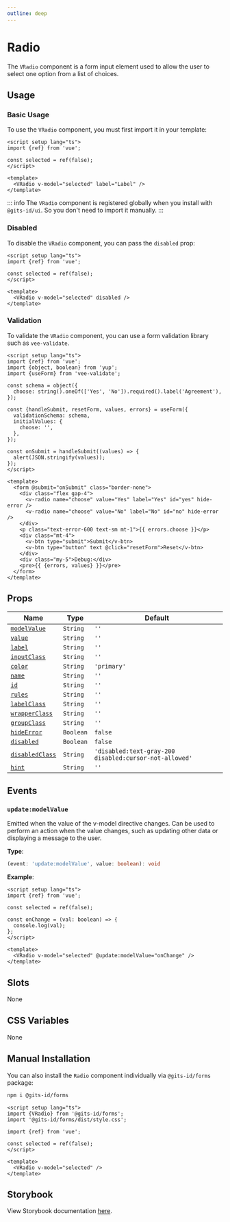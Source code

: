 ```yaml
---
outline: deep
---
```


# Radio

The `VRadio` component is a form input element used to allow the user to select one option from a list of choices.

## Usage

### Basic Usage

To use the `VRadio` component, you must first import it in your template:

<LivePreview src="forms-radio--radio" >

```vue
<script setup lang="ts">
import {ref} from 'vue';

const selected = ref(false);
</script>

<template>
  <VRadio v-model="selected" label="Label" />
</template>
```

</LivePreview>

::: info
The `VRadio` component is registered globally when you install with `@gits-id/ui`. So you don't need to import it manually.
:::

### Disabled

To disable the `VRadio` component, you can pass the `disabled` prop:

<LivePreview src="forms-radio--disabled" >

```vue
<script setup lang="ts">
import {ref} from 'vue';

const selected = ref(false);
</script>

<template>
  <VRadio v-model="selected" disabled />
</template>
```

</LivePreview>

### Validation

To validate the `VRadio` component, you can use a form validation library such as `vee-validate`.

<LivePreview src="forms-radio--validation" >

```vue
<script setup lang="ts">
import {ref} from 'vue';
import {object, boolean} from 'yup';
import {useForm} from 'vee-validate';

const schema = object({
  choose: string().oneOf(['Yes', 'No']).required().label('Agreement'),
});

const {handleSubmit, resetForm, values, errors} = useForm({
  validationSchema: schema,
  initialValues: {
    choose: '',
  },
});

const onSubmit = handleSubmit((values) => {
  alert(JSON.stringify(values));
});
</script>

<template>
  <form @submit="onSubmit" class="border-none">
    <div class="flex gap-4">
      <v-radio name="choose" value="Yes" label="Yes" id="yes" hide-error />
      <v-radio name="choose" value="No" label="No" id="no" hide-error />
    </div>
    <p class="text-error-600 text-sm mt-1">{{ errors.choose }}</p>
    <div class="mt-4">
      <v-btn type="submit">Submit</v-btn>
      <v-btn type="button" text @click="resetForm">Reset</v-btn>
    </div>
    <div class="my-5">Debug:</div>
    <pre>{{ {errors, values} }}</pre>
  </form>
</template>
```

</LivePreview>

## Props

| Name                              | Type      | Default                                                |
| --------------------------------- | --------- | ------------------------------------------------------ |
| [`modelValue`](#modelValue)       | `String`  | `''`                                                   |
| [`value`](#value)                 | `String`  | `''`                                                   |
| [`label`](#label)                 | `String`  | `''`                                                   |
| [`inputClass`](#inputClass)       | `String`  | `''`                                                   |
| [`color`](#color)                 | `String`  | `'primary'`                                            |
| [`name`](#name)                   | `String`  | `''`                                                   |
| [`id`](#id)                       | `String`  | `''`                                                   |
| [`rules`](#rules)                 | `String`  | `''`                                                   |
| [`labelClass`](#labelClass)       | `String`  | `''`                                                   |
| [`wrapperClass`](#wrapperClass)   | `String`  | `''`                                                   |
| [`groupClass`](#groupClass)       | `String`  | `''`                                                   |
| [`hideError`](#hideError)         | `Boolean` | `false`                                                |
| [`disabled`](#disabled)           | `Boolean` | `false`                                                |
| [`disabledClass`](#disabledClass) | `String`  | `'disabled:text-gray-200 disabled:cursor-not-allowed'` |
| [`hint`](#hint)                   | `String`  | `''`                                                   |

## Events

### `update:modelValue`

Emitted when the value of the v-model directive changes. Can be used to perform an action when the value changes, such as updating other data or displaying a message to the user.

**Type**:

```ts
(event: 'update:modelValue', value: boolean): void
```

**Example**:

```vue
<script setup lang="ts">
import {ref} from 'vue';

const selected = ref(false);

const onChange = (val: boolean) => {
  console.log(val);
};
</script>

<template>
  <VRadio v-model="selected" @update:modelValue="onChange" />
</template>
```

## Slots

None

## CSS Variables

None

## Manual Installation

You can also install the `Radio` component individually via `@gits-id/forms` package:

```bash
npm i @gits-id/forms
```

```vue
<script setup lang="ts">
import {VRadio} from '@gits-id/forms';
import '@gits-id/forms/dist/style.css';

import {ref} from 'vue';

const selected = ref(false);
</script>

<template>
  <VRadio v-model="selected" />
</template>
```

## Storybook

View Storybook documentation [here](https://gits-ui.web.app/?path=/story/forms-radio--default).
